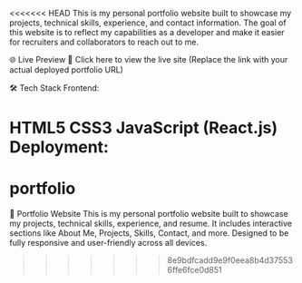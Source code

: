 <<<<<<< HEAD
This is my personal portfolio website built to showcase my projects, technical skills, experience, and contact information. The goal of this website is to reflect my capabilities as a developer and make it easier for recruiters and collaborators to reach out to me.

🌐 Live Preview
🔗 Click here to view the live site
(Replace the link with your actual deployed portfolio URL)

🛠️ Tech Stack
Frontend:

HTML5
CSS3
JavaScript
(React.js)
Deployment:
=======
# portfolio
📁 Portfolio Website This is my personal portfolio website built to showcase my projects, technical skills, experience, and resume. It includes interactive sections like About Me, Projects, Skills, Contact, and more. Designed to be fully responsive and user-friendly across all devices.
>>>>>>> 8e9bdfcadd9e9f0eea8b4d375536ffe6fce0d851
